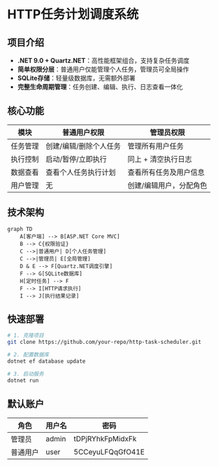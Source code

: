 # HTTP任务计划调度系统

## 项目介绍
- **.NET 9.0 + Quartz.NET**：高性能框架组合，支持复杂任务调度
- **简单权限分层**：普通用户仅能管理个人任务，管理员可全局操作
- **SQLite存储**：轻量级数据库，无需额外部署
- **完整生命周期管理**：任务创建、编辑、执行、日志查看一体化

## 核心功能
| 模块       | 普通用户权限               | 管理员权限                   |
|------------|---------------------------|-----------------------------|
| 任务管理   | 创建/编辑/删除个人任务     | 管理所有用户任务             |
| 执行控制   | 启动/暂停/立即执行         | 同上 + 清空执行日志          |
| 数据查看   | 查看个人任务执行计划       | 查看所有任务及用户信息       |
| 用户管理   | 无                         | 创建/编辑用户，分配角色      |

## 技术架构
```mermaid
graph TD
    A[客户端] --> B[ASP.NET Core MVC]
    B --> C{权限验证}
    C -->|普通用户| D[个人任务管理]
    C -->|管理员| E[全局管理]
    D & E --> F[Quartz.NET调度引擎]
    F --> G[SQLite数据库]
    H[定时任务] --> F
    F --> I[HTTP请求执行]
    I --> J[执行结果记录]
```

## 快速部署
```bash
# 1. 克隆项目
git clone https://github.com/your-repo/http-task-scheduler.git

# 2. 配置数据库
dotnet ef database update

# 3. 启动服务
dotnet run
```

## 默认账户
| 角色   | 用户名   | 密码       |
|--------|----------|------------|
| 管理员 | admin    | tDPjRYhkFpMidxFk   |
| 普通用户 | user     | 5CCeyuLFQqGfO41E    |

